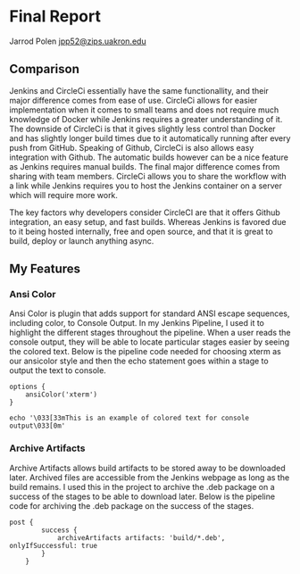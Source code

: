 # Final Report
Jarrod Polen
jpp52@zips.uakron.edu

## Comparison

Jenkins and CircleCi essentially have the same functionallity, and their major difference comes from ease of use. CircleCi allows for easier implementation when it comes to small teams and does not require much knowledge of Docker while Jenkins requires a greater understanding of it. The downside of CircleCi is that it gives slightly less control than Docker and has slightly longer build times due to it automatically running after every push from GitHub. Speaking of Github, CircleCi is also allows easy integration with Github. The automatic builds however can be a nice feature as Jenkins requires manual builds. The final major difference comes from sharing with team members. CircleCi allows you to share the workflow with a link while Jenkins requires you to host the Jenkins container on a server which will require more work.

The key factors why developers consider CircleCI are that it offers Github integration, an easy setup, and fast builds. Whereas Jenkins is favored due to it being hosted internally, free and open source, and that it is great to build, deploy or launch anything async.

## My Features

### Ansi Color
Ansi Color is plugin that adds support for standard ANSI escape sequences, including color, to Console Output. In my Jenkins Pipeline, I used it to highlight the different stages throughout the pipeline. When a user reads the console output, they will be able to locate particular stages easier by seeing the colored text. Below is the pipeline code needed for choosing xterm as our ansicolor style and then the echo statement goes within a stage to output the text to console.
```
options {
    ansiColor('xterm')
}

echo '\033[33mThis is an example of colored text for console output\033[0m'
```

### Archive Artifacts
Archive Artifacts allows build artifacts to be stored away to be downloaded later. Archived files are accessible from the Jenkins webpage as long as the build remains. I used this in the project to archive the .deb package on a success of the stages to be able to download later. Below is the pipeline code for archiving the .deb package on the success of the stages.

```
post {
        success {
            archiveArtifacts artifacts: 'build/*.deb', onlyIfSuccessful: true
        }
    }
```